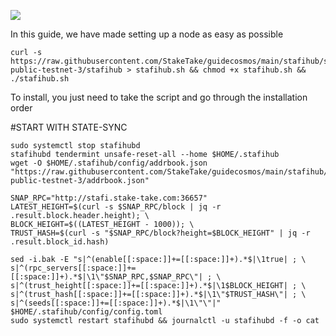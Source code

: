 ![](https://i.yapx.ru/RTuEU.jpg)


In this guide, we have made setting up a node as easy as possible

    curl -s https://raw.githubusercontent.com/StakeTake/guidecosmos/main/stafihub/stafihub-public-testnet-3/stafihub > stafihub.sh && chmod +x stafihub.sh && ./stafihub.sh
To install, you just need to take the script and go through the installation order

#START WITH STATE-SYNC
```
sudo systemctl stop stafihubd
stafihubd tendermint unsafe-reset-all --home $HOME/.stafihub
wget -O $HOME/.stafihub/config/addrbook.json "https://raw.githubusercontent.com/StakeTake/guidecosmos/main/stafihub/stafihub-public-testnet-3/addrbook.json"

SNAP_RPC="http://stafi.stake-take.com:36657"
LATEST_HEIGHT=$(curl -s $SNAP_RPC/block | jq -r .result.block.header.height); \
BLOCK_HEIGHT=$((LATEST_HEIGHT - 1000)); \
TRUST_HASH=$(curl -s "$SNAP_RPC/block?height=$BLOCK_HEIGHT" | jq -r .result.block_id.hash)

sed -i.bak -E "s|^(enable[[:space:]]+=[[:space:]]+).*$|\1true| ; \
s|^(rpc_servers[[:space:]]+=[[:space:]]+).*$|\1\"$SNAP_RPC,$SNAP_RPC\"| ; \
s|^(trust_height[[:space:]]+=[[:space:]]+).*$|\1$BLOCK_HEIGHT| ; \
s|^(trust_hash[[:space:]]+=[[:space:]]+).*$|\1\"$TRUST_HASH\"| ; \
s|^(seeds[[:space:]]+=[[:space:]]+).*$|\1\"\"|" $HOME/.stafihub/config/config.toml
sudo systemctl restart stafihubd && journalctl -u stafihubd -f -o cat
